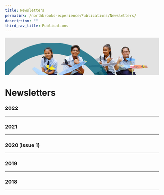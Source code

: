 ```yaml
---
title: Newsletters
permalink: /northbrooks-experience/Publications/Newsletters/
description: ""
third_nav_title: Publications
---
```

![](/images/northbrooks%20experience.jpg)

Newsletters
===========

### 2022
----


### 2021
----

### 2020 (Issue 1)
--------------

### 2019
----

### 2018
----